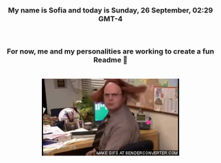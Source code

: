 


<div align="center">
<h3 >My name is Sofia and today is Sunday, 26 September, 02:29 GMT-4</h3><br>
<h3 >For now, me and my personalities are working to create a fun Readme 👋
</h3><br>
<img src='img/dwight.gif' alt='working...'/>
</div>
